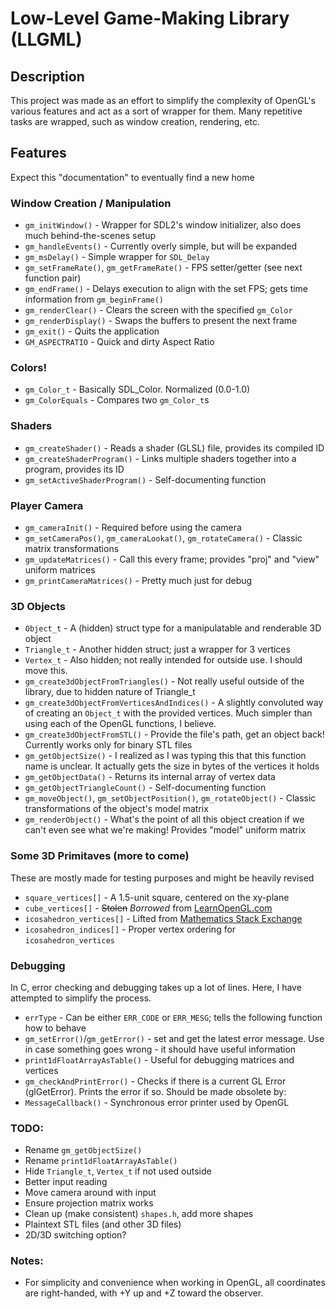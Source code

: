 # Low-Level Game-Making Library (LLGML)

## Description
This project was made as an effort to simplify the complexity of OpenGL's various features and act as a sort of wrapper for them. Many repetitive tasks are wrapped, such as window creation, rendering, etc.

## Features
Expect this "documentation" to eventually find a new home

### Window Creation / Manipulation
* `gm_initWindow()` - Wrapper for SDL2's window initializer, also does much behind-the-scenes setup
* `gm_handleEvents()` - Currently overly simple, but will be expanded
* `gm_msDelay()` - Simple wrapper for `SDL_Delay`
* `gm_setFrameRate()`, `gm_getFrameRate()` - FPS setter/getter (see next function pair)
* `gm_endFrame()` - Delays execution to align with the set FPS; gets time information from `gm_beginFrame()`
* `gm_renderClear()` - Clears the screen with the specified `gm_Color`
* `gm_renderDisplay()` - Swaps the buffers to present the next frame
* `gm_exit()` - Quits the application
* `GM_ASPECTRATIO` - Quick and dirty Aspect Ratio

### Colors!
* `gm_Color_t` - Basically SDL_Color. Normalized (0.0-1.0)
* `gm_ColorEquals` - Compares two `gm_Color_t`s

### Shaders
* `gm_createShader()` - Reads a shader (GLSL) file, provides its compiled ID
* `gm_createShaderProgram()` - Links multiple shaders together into a program, provides its ID
* `gm_setActiveShaderProgram()` - Self-documenting function

### Player Camera
* `gm_cameraInit()` - Required before using the camera
* `gm_setCameraPos()`, `gm_cameraLookat()`, `gm_rotateCamera()` - Classic matrix transformations
* `gm_updateMatrices()` - Call this every frame; provides "proj" and "view" uniform matrices
* `gm_printCameraMatrices()` - Pretty much just for debug

### 3D Objects
* `Object_t` - A (hidden) struct type for a manipulatable and renderable 3D object
* `Triangle_t` - Another hidden struct; just a wrapper for 3 vertices
* `Vertex_t` - Also hidden; not really intended for outside use. I should move this.
* `gm_create3dObjectFromTriangles()` - Not really useful outside of the library, due to hidden nature of Triangle_t
* `gm_create3dObjectFromVerticesAndIndices()` - A slightly convoluted way of creating an `Object_t` with the provided vertices. Much simpler than using each of the OpenGL functions, I believe.
* `gm_create3dObjectFromSTL()` - Provide the file's path, get an object back! Currently works only for binary STL files
* `gm_getObjectSize()` - I realized as I was typing this that this function name is unclear. It actually gets the size in bytes of the vertices it holds
* `gm_getObjectData()` - Returns its internal array of vertex data
* `gm_getObjectTriangleCount()` - Self-documenting function
* `gm_moveObject()`, `gm_setObjectPosition()`, `gm_rotateObject()` - Classic transformations of the object's model matrix
* `gm_renderObject()` - What's the point of all this object creation if we can't even see what we're making! Provides "model" uniform matrix

### Some 3D Primitaves (more to come)
These are mostly made for testing purposes and might be heavily revised
* `square_vertices[]` - A 1.5-unit square, centered on the xy-plane
* `cube_vertices[]` - ~~Stolen~~ *Borrowed* from [LearnOpenGL.com](https://learnopengl.com/code_viewer.php?code=getting-started/cube_vertices)
* `icosahedron_vertices[]` - Lifted from [Mathematics Stack Exchange](https://math.stackexchange.com/questions/2174594/co-ordinates-of-the-vertices-an-icosahedron-relative-to-its-centroid)
* `icosahedron_indices[]` - Proper vertex ordering for `icosahedron_vertices`

### Debugging
In C, error checking and debugging takes up a lot of lines. Here, I have attempted to simplify the process.
* `errType` - Can be either `ERR_CODE` or `ERR_MESG`; tells the following function how to behave
* `gm_setError()`/`gm_getError()` - set and get the latest error message. Use in case something goes wrong - it should have useful information
* `print1dFloatArrayAsTable()` - Useful for debugging matrices and vertices
* `gm_checkAndPrintError()` - Checks if there is a current GL Error (glGetError). Prints the error if so. Should be made obsolete by:
* `MessageCallback()` - Synchronous error printer used by OpenGL

### TODO:
* Rename `gm_getObjectSize()`
* Rename `print1dFloatArrayAsTable()`
* Hide `Triangle_t`, `Vertex_t` if not used outside
* Better input reading
* Move camera around with input
* Ensure projection matrix works
* Clean up (make consistent) `shapes.h`, add more shapes
* Plaintext STL files (and other 3D files)
* 2D/3D switching option?

### Notes:
* For simplicity and convenience when working in OpenGL, all coordinates are right-handed, with +Y up and +Z toward the observer.